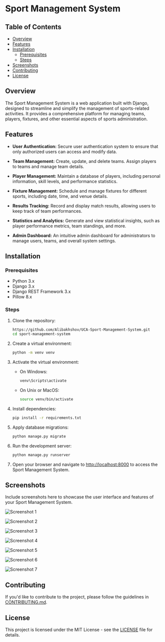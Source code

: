# Sport Management System

## Table of Contents
- [Overview](#overview)
- [Features](#features)
- [Installation](#installation)
  - [Prerequisites](#prerequisites)
  - [Steps](#steps)
- [Screenshots](#screenshots)
- [Contributing](#contributing)
- [License](#license)

## Overview

The Sport Management System is a web application built with Django, designed to streamline and simplify the management of sports-related activities. It provides a comprehensive platform for managing teams, players, fixtures, and other essential aspects of sports administration.

## Features

- **User Authentication:** Secure user authentication system to ensure that only authorized users can access and modify data.

- **Team Management:** Create, update, and delete teams. Assign players to teams and manage team details.

- **Player Management:** Maintain a database of players, including personal information, skill levels, and performance statistics.

- **Fixture Management:** Schedule and manage fixtures for different sports, including date, time, and venue details.

- **Results Tracking:** Record and display match results, allowing users to keep track of team performances.

- **Statistics and Analytics:** Generate and view statistical insights, such as player performance metrics, team standings, and more.

- **Admin Dashboard:** An intuitive admin dashboard for administrators to manage users, teams, and overall system settings.

## Installation

### Prerequisites

- Python 3.x
- Django 3.x
- Django REST Framework 3.x
- Pillow 8.x

### Steps

1. Clone the repository:

    ```bash
    https://github.com/Alibakhshov/UCA-Sport-Management-System.git
    cd sport-management-system
    ```

2. Create a virtual environment:

    ```bash
    python -m venv venv
    ```

3. Activate the virtual environment:

    - On Windows:

        ```bash
        venv\Scripts\activate
        ```

    - On Unix or MacOS:

        ```bash
        source venv/bin/activate
        ```

4. Install dependencies:

    ```bash
    pip install -r requirements.txt
    ```

5. Apply database migrations:

    ```bash
    python manage.py migrate
    ```

6. Run the development server:

    ```bash
    python manage.py runserver
    ```

7. Open your browser and navigate to [http://localhost:8000](http://localhost:8000) to access the Sport Management System.

## Screenshots

Include screenshots here to showcase the user interface and features of your Sport Management System. 

![Screenshot 1](screenshots/1.png)

![Screenshot 2](screenshots/2.png)  

![Screenshot 3](screenshots/3.png)

![Screenshot 4](screenshots/4.png)

![Screenshot 5](screenshots/5.png)

![Screenshot 6](screenshots/6.png)

![Screenshot 7](screenshots/7.png)


<!-- Add more screenshots as needed -->

## Contributing

If you'd like to contribute to the project, please follow the guidelines in [CONTRIBUTING.md](CONTRIBUTING.md).

## License

This project is licensed under the MIT License - see the [LICENSE](LICENSE) file for details.
